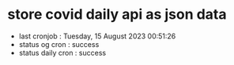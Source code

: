 # store covid daily api as json data

- last cronjob : Tuesday, 15 August 2023 00:51:26
- status og cron : success
- status daily cron : success
      
      